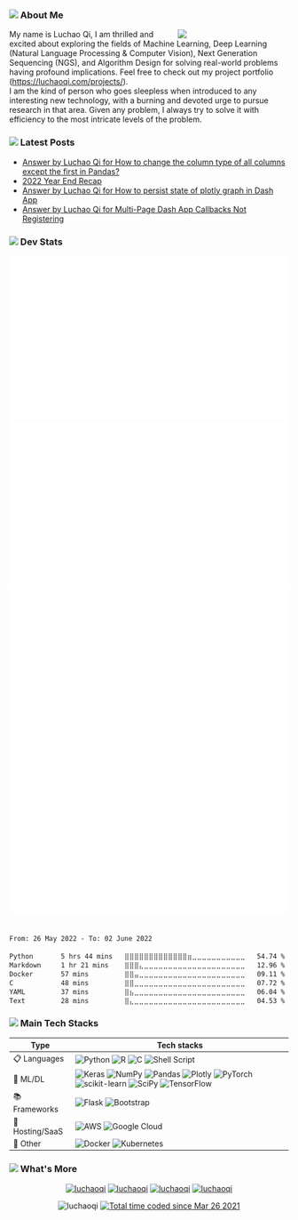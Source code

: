 <!-- Check out some resources here to build an awesome github profile: -->
<!-- https://github.com/abhisheknaiidu/awesome-github-profile-readme -->
<!-- https://github.com/DavidAnson/markdownlint/blob/main/README.md -->
<!-- https://giphy.com/stickers/ -->


### <img src="https://media.giphy.com/media/hvRJCLFzcasrR4ia7z/giphy.gif" width="20"> About Me


<!-- markdownlint-disable MD033 -->
<!-- <img src="https://quotes-github-readme.vercel.app/api" width="200" align="right" /> -->
<a href="https://stackoverflow.com/users/11964524"> <img src="https://github-readme-stackoverflow.vercel.app/?userID=11964524" width="200" align="right" /> </a>
<!-- markdownlint-enable MD033 -->

My name is Luchao Qi, I am thrilled and excited about exploring the fields of Machine Learning, Deep Learning (Natural Language Processing & Computer Vision), Next Generation Sequencing (NGS), and Algorithm Design for solving real-world problems having profound implications.  Feel free to check out my project portfolio (https://luchaoqi.com/projects/). <br>
I am the kind of person who goes sleepless when introduced to any interesting new technology, with a burning and devoted urge to pursue research in that area.
Given any problem, I always try to solve it with efficiency to the most intricate levels of the problem.



### <img src="https://media.giphy.com/media/XSmHWLpvdycR6xukzC/giphy.gif" width="20"> Latest Posts

<!-- BLOG-POST-LIST:START -->
- [Answer by Luchao Qi for How to change the column type of all columns except the first in Pandas?](https://stackoverflow.com/questions/70893764/how-to-change-the-column-type-of-all-columns-except-the-first-in-pandas/72396371#72396371)
- [2022 Year End Recap](https://luchaoqi.github.io/blog/2022-Year-End-Recap/)
- [Answer by Luchao Qi for How to persist state of plotly graph in Dash App](https://stackoverflow.com/questions/63611740/how-to-persist-state-of-plotly-graph-in-dash-app/69859252#69859252)
- [Answer by Luchao Qi for Multi-Page Dash App Callbacks Not Registering](https://stackoverflow.com/questions/59903698/multi-page-dash-app-callbacks-not-registering/69186338#69186338)
<!-- BLOG-POST-LIST:END -->

### <img src="https://media.giphy.com/media/MXoyvLVaXqYbi6KUhu/giphy.gif" width="20"> Dev Stats



<!-- STREAK STATS -->
<!-- <p align="center"> 
    <img src="https://github-readme-streak-stats.herokuapp.com?user=luchaoqi&amp;theme=leafy&amp;date_format=j%20M%5B%20Y%5D&amp;ring=047884&amp;sideNums=06ACBD&amp;dates=06ACBD&amp;currStreakNum=08E8FF&amp;currStreakLabel=08E8FF&amp;background=ffffff00&amp;hide_border=true" alt="GitHub Streak Stats"/>
    <br>
</p> -->



<div align="center">

<!--
https://github.community/t/support-theme-context-for-images-in-light-vs-dark-mode/147981/84
-->
<img src="https://github.com/luchaoqi/github-stats/blob/master/generated/overview.svg#gh-dark-mode-only" />
<img src="https://github.com/luchaoqi/github-stats/blob/master/generated/languages.svg#gh-dark-mode-only" />
<img src="https://github.com/luchaoqi/github-stats/blob/master/generated/overview.svg#gh-dark-mode-only#gh-light-mode-only" />
<img src="https://github.com/luchaoqi/github-stats/blob/master/generated/languages.svg#gh-dark-mode-only#gh-light-mode-only" />

</div>
<br>

<!--START_SECTION:waka-->

```text
From: 26 May 2022 - To: 02 June 2022

Python       5 hrs 44 mins   ⣿⣿⣿⣿⣿⣿⣿⣿⣿⣿⣿⣿⣿⣶⣀⣀⣀⣀⣀⣀⣀⣀⣀⣀⣀   54.74 %
Markdown     1 hr 21 mins    ⣿⣿⣿⣄⣀⣀⣀⣀⣀⣀⣀⣀⣀⣀⣀⣀⣀⣀⣀⣀⣀⣀⣀⣀⣀   12.96 %
Docker       57 mins         ⣿⣿⣤⣀⣀⣀⣀⣀⣀⣀⣀⣀⣀⣀⣀⣀⣀⣀⣀⣀⣀⣀⣀⣀⣀   09.11 %
C            48 mins         ⣿⣿⣀⣀⣀⣀⣀⣀⣀⣀⣀⣀⣀⣀⣀⣀⣀⣀⣀⣀⣀⣀⣀⣀⣀   07.72 %
YAML         37 mins         ⣿⣦⣀⣀⣀⣀⣀⣀⣀⣀⣀⣀⣀⣀⣀⣀⣀⣀⣀⣀⣀⣀⣀⣀⣀   06.04 %
Text         28 mins         ⣿⣄⣀⣀⣀⣀⣀⣀⣀⣀⣀⣀⣀⣀⣀⣀⣀⣀⣀⣀⣀⣀⣀⣀⣀   04.53 %
```

<!--END_SECTION:waka-->


<!-- <div> -->
<!--   <img src="https://github-readme-stats.vercel.app/api?username=luchaoqi&bg_color=ffffff00&text_color=0055ff" width="50%" height="50%" /> -->
<!--   <img src="https://leetcode.card.workers.dev/?username=luchaoqi&theme=auto" width="49.25%" height="49.25%" /> -->
<!-- <img src="https://github-readme-stats.vercel.app/api/top-langs/?username=luchaoqi&layout=compact&custom_title=Most%20Used%20Languages
(Public%20Repos)&langs_count=4&bg_color=ffffff00&text_color=0055ff" width="49.5%" height="49.5%" /> -->
<!-- </div> -->


### <img src="https://media.giphy.com/media/QssGEmpkyEOhBCb7e1/giphy.gif" width="20"> Main Tech Stacks 


|Type|Tech stacks|
| -------------- | ------------------------------------------------------------ |
| 📋 Languages    | ![Python](https://img.shields.io/badge/python-3670A0?style=flat-square&logo=python&logoColor=ffdd54) ![R](https://img.shields.io/badge/r-%23276DC3.svg?style=flat-square&logo=r&logoColor=white) ![C](https://img.shields.io/badge/c-%2300599C.svg?style=flat-square&logo=c&logoColor=white) ![Shell Script](https://img.shields.io/badge/shell_script-%23121011.svg?style=flat-square&logo=gnu-bash&logoColor=white) |
| 🍗 ML/DL        | ![Keras](https://img.shields.io/badge/Keras-%23D00000.svg?style=flat-square&logo=Keras&logoColor=white) ![NumPy](https://img.shields.io/badge/numpy-%23013243.svg?style=flat-square&logo=numpy&logoColor=white) ![Pandas](https://img.shields.io/badge/pandas-%23150458.svg?style=flat-square&logo=pandas&logoColor=white) ![Plotly](https://img.shields.io/badge/Plotly-%233F4F75.svg?style=flat-square&logo=plotly&logoColor=white) ![PyTorch](https://img.shields.io/badge/PyTorch-%23EE4C2C.svg?style=flat-square&logo=PyTorch&logoColor=white) ![scikit-learn](https://img.shields.io/badge/scikit--learn-%23F7931E.svg?style=flat-square&logo=scikit-learn&logoColor=white) ![SciPy](https://img.shields.io/badge/SciPy-%230C55A5.svg?style=flat-square&logo=scipy&logoColor=%white) ![TensorFlow](https://img.shields.io/badge/TensorFlow-%23FF6F00.svg?style=flat-square&logo=TensorFlow&logoColor=white) |
| 📚 Frameworks   | ![Flask](https://img.shields.io/badge/flask-%23000.svg?style=flat-square&logo=flask&logoColor=white) ![Bootstrap](https://img.shields.io/badge/bootstrap-%23563D7C.svg?style=flat-square&logo=bootstrap&logoColor=white) |
| 🎈 Hosting/SaaS | ![AWS](https://img.shields.io/badge/AWS-%23FF9900.svg?style=flat-square&logo=amazon-aws&logoColor=white) ![Google Cloud](https://img.shields.io/badge/GoogleCloud-%234285F4.svg?style=flat-square&logo=google-cloud&logoColor=white) |
| 🥅 Other        | ![Docker](https://img.shields.io/badge/docker-%230db7ed.svg?style=flat-square&logo=docker&logoColor=white) ![Kubernetes](https://img.shields.io/badge/kubernetes-%23326ce5.svg?style=flat-square&logo=kubernetes&logoColor=white) |


### <img src="https://media.giphy.com/media/PxI5G2tUrqa1tKzitG/giphy.gif" width="20"> What's More

<p align="center">
  <a href="https://www.linkedin.com/in/luchaoqi" target="_blank"><img src="https://img.shields.io/badge/linkedin-%230077B5.svg?style=for-the-badge&logo=linkedin&logoColor=white" alt="luchaoqi" /></a>
  <a href="https://leetcode.com/luchaoqi" target="_blank"><img src="https://img.shields.io/badge/LeetCode-000000?style=for-the-badge&logo=LeetCode&logoColor=#d16c06" alt="luchaoqi" /></a>
  <a href="https://stackoverflow.com/users/11964524/luchao-qi?tab=profile" target="_blank"><img src="https://img.shields.io/badge/-Stackoverflow-FE7A16?style=for-the-badge&logo=stack-overflow&logoColor=white" alt="luchaoqi" /><a>
  <a href="https://www.buymeacoffee.com/luchaoqi" target="_blank"><img src="https://img.shields.io/badge/Buy%20Me%20a%20Coffee-ffdd00?style=for-the-badge&logo=buy-me-a-coffee&logoColor=black" alt="luchaoqi" /></a>
</p>
<p align="center">
  <a> <img src="https://gpvc.arturio.dev/luchaoqi" alt="luchaoqi" /> </a>
  <a href="https://wakatime.com/@79dbde15-053e-45a5-9807-80fb917620cc"><img src="https://wakatime.com/badge/user/79dbde15-053e-45a5-9807-80fb917620cc.svg" alt="Total time coded since Mar 26 2021" /></a>
</p>
